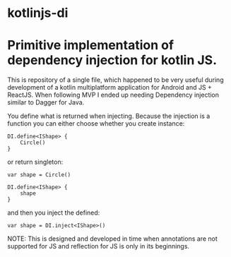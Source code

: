 # kotlinjs-di
<h1>Primitive implementation of dependency injection for kotlin JS.</h1>

This is repository of a single file, which happened to be very useful during development of a kotlin multiplatform application for Android and JS + ReactJS. 
When following MVP I ended up needing Dependency injection similar to Dagger for Java.

You define what is returned when injecting. Because the injection is a function you can either choose whether you 
create instance:
```
DI.define<IShape> {
    Circle()
}
```

or return singleton:
```
var shape = Circle()

DI.define<IShape> {
    shape
}
```

and then you inject the defined:
```
var shape = DI.inject<IShape>()
```

NOTE:
This is designed and developed in time when annotations are not supported for JS and reflection for JS is only in its beginnings.



 
